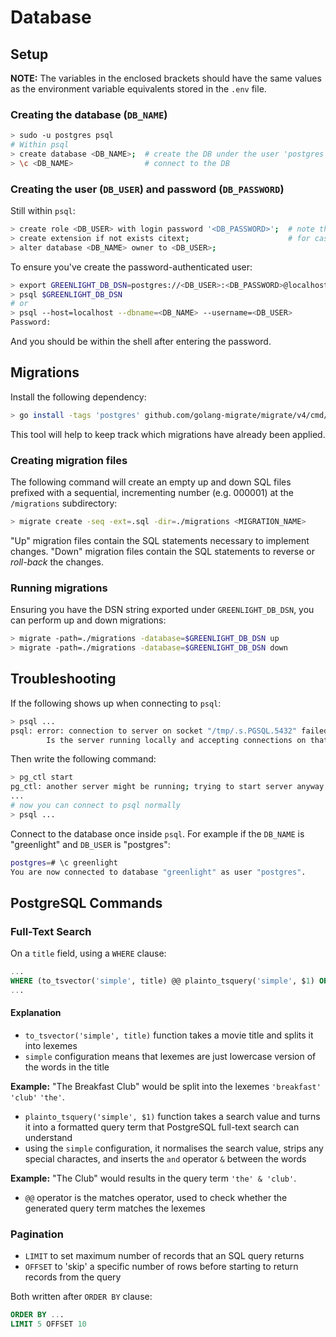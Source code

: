 # Database

## Setup

**NOTE:** The variables in the enclosed brackets should have the same values as the environment variable
equivalents stored in the `.env` file.

### Creating the database (`DB_NAME`)

```bash
> sudo -u postgres psql
# Within psql
> create database <DB_NAME>;  # create the DB under the user 'postgres'
> \c <DB_NAME>                # connect to the DB
```

### Creating the user (`DB_USER`) and password (`DB_PASSWORD`)

Still within `psql`:

```bash
> create role <DB_USER> with login password '<DB_PASSWORD>';  # note the enclosing single quotes
> create extension if not exists citext;                      # for case-insensitive fields, i.e. email
> alter database <DB_NAME> owner to <DB_USER>;
```

To ensure you've create the password-authenticated user:

```bash
> export GREENLIGHT_DB_DSN=postgres://<DB_USER>:<DB_PASSWORD>@localhost/<DB_NAME>?sslmode=disable
> psql $GREENLIGHT_DB_DSN
# or
> psql --host=localhost --dbname=<DB_NAME> --username=<DB_USER>
Password:
```

And you should be within the shell after entering the password.

## Migrations

Install the following dependency:

```bash
> go install -tags 'postgres' github.com/golang-migrate/migrate/v4/cmd/migrate@latest
```

This tool will help to keep track which migrations have already been applied.

### Creating migration files

The following command will create an empty up and down SQL files prefixed with a sequential, incrementing
number (e.g. 000001) at the `/migrations` subdirectory:

```bash
> migrate create -seq -ext=.sql -dir=./migrations <MIGRATION_NAME>
```

"Up" migration files contain the SQL statements necessary to implement changes.
"Down" migration files contain the SQL statements to reverse or _roll-back_ the changes.

### Running migrations

Ensuring you have the DSN string exported under `GREENLIGHT_DB_DSN`, you can perform up and down
migrations:

```bash
> migrate -path=./migrations -database=$GREENLIGHT_DB_DSN up
> migrate -path=./migrations -database=$GREENLIGHT_DB_DSN down
```

## Troubleshooting

If the following shows up when connecting to `psql`:

```bash
> psql ...
psql: error: connection to server on socket "/tmp/.s.PGSQL.5432" failed: No such file or directory
        Is the server running locally and accepting connections on that socket?
```

Then write the following command:

```bash
> pg_ctl start
pg_ctl: another server might be running; trying to start server anyway
...
# now you can connect to psql normally
> psql ...
```

Connect to the database once inside `psql`. For example if the `DB_NAME` is "greenlight" and
`DB_USER` is "postgres":

```bash
postgres=# \c greenlight
You are now connected to database "greenlight" as user "postgres".
```

## PostgreSQL Commands

### Full-Text Search

On a `title` field, using a `WHERE` clause:

```sql
...
WHERE (to_tsvector('simple', title) @@ plainto_tsquery('simple', $1) OR $1 = '')
...
```

#### Explanation

- `to_tsvector('simple', title)` function takes a movie title and splits it into lexemes
- `simple` configuration means that lexemes are just lowercase version of the words in the title

**Example:** "The Breakfast Club" would be split into the lexemes `'breakfast'` `'club'` `'the'`.

- `plainto_tsquery('simple', $1)` function takes a search value and turns it into a formatted query term that PostgreSQL full-text search can understand
- using the `simple` configuration, it normalises the search value, strips any special charactes,
  and inserts the `and` operator `&` between the words

**Example:** "The Club" would results in the query term `'the' & 'club'`.

- `@@` operator is the matches operator, used to check whether the generated query term matches the lexemes

### Pagination

- `LIMIT` to set maximum number of records that an SQL query returns
- `OFFSET` to 'skip' a specific number of rows before starting to return records from the query

Both written after `ORDER BY` clause:

```sql
ORDER BY ...
LIMIT 5 OFFSET 10
```
